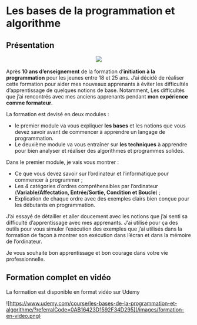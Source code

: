 # Les bases de la programmation et algorithme

## Présentation 

<a  href="https://www.youtube.com/watch?v=vFKJVftD38I&ab_channel=Codeur-academy" 
    target="_blank"
    style="text-align: center;display: block;" >
    <img src="/images/présentation-youtube.png" style="max-width: 80%;">
</a>


Après **10 ans d’enseignement** de la formation d’**initiation à la programmation** pour les jeunes entre 18 et 25 ans. J’ai décidé de réaliser cette formation pour aider mes nouveaux apprenants à éviter les difficultés d’apprentissage de quelques notions de base. Notamment, Les difficultés que j’ai rencontrés avec mes anciens apprenants pendant **mon expérience comme formateur**.

<!-- end note -->

La formation est devisé en deux modules :

- le premier module va vous expliquer **les bases** et les notions que vous devez savoir avant de commencer à apprendre un langage de programmation.
- Le deuxième module va vous entraîner sur **les techniques** à apprendre pour bien analyser et réaliser des algorithmes et programmes solides.

<!-- new slide -->

Dans le premier module, je vais vous montrer :

- Ce que vous devez savoir sur l’ordinateur et l’informatique pour commencer à programmer ;
- Les 4 catégories d’ordres compréhensibles par l’ordinateur (**Variable/Affectation, Entrée/Sortie, Condition et Boucle**) ;
- Explication de chaque ordre avec des exemples clairs bien conçue pour les débutants en programmation.

<!-- note -->

J’ai essayé de détailler et aller doucement avec les notions que j’ai senti sa difficulté d’apprentissage avec mes apprenants. J’ai utilisé pour ça des outils pour vous simuler l’exécution des exemples que j’ai utilisés dans la formation de façon à montrer son exécution dans l’écran et dans la mémoire de l’ordinateur.

Je vous souhaite bon apprentissage et bon courage dans votre vie professionnelle.

## Formation complet en vidéo 

La formation est disponible en format vidéo sur Udemy 

![https://www.udemy.com/course/les-bases-de-la-programmation-et-algorithme/?referralCode=0AB16423D1592F34D295](/images/formation-en-video.png)
